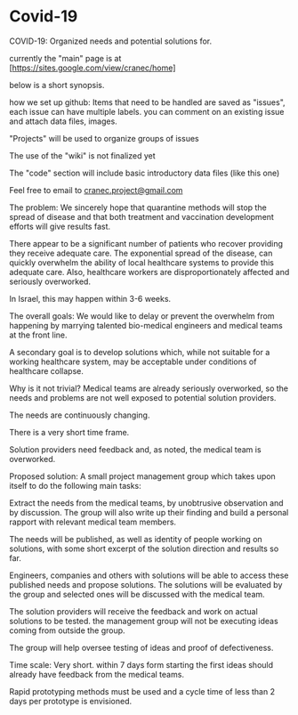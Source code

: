 # Covid-19
COVID-19: Organized needs and potential solutions for.

currently the "main" page is at [https://sites.google.com/view/cranec/home]

below is a short synopsis.

how we set up github:
Items that need to be handled are saved as "issues", each issue can have multiple labels. you can comment on an existing issue and attach data files, images.

"Projects" will be used to organize groups of issues

The use of the "wiki" is not finalized yet

The "code" section will include basic introductory data files (like this one)

Feel free to email to cranec.project@gmail.com

The problem:
We sincerely hope that quarantine methods will stop the spread of disease  and that both treatment and vaccination development efforts will give results fast.

There appear to be a significant number of patients who recover providing they receive adequate care.  The exponential spread of the disease, can quickly overwhelm the ability of local healthcare systems to provide this adequate care. Also, healthcare workers are disproportionately affected and seriously overworked.

In Israel, this may happen within 3-6 weeks.

The overall goals:
We would like to delay or prevent the overwhelm from happening by marrying talented bio-medical engineers and medical teams at the front line.

A secondary goal is to develop solutions which, while not suitable for a working healthcare system, may be acceptable under conditions of healthcare collapse.

Why is it not trivial?
Medical teams are already seriously overworked, so the needs and problems are not well exposed to potential solution providers.

The needs are continuously changing.

There is a very short time frame.

Solution providers need feedback and, as noted, the medical team is overworked.

Proposed solution:
A small project management group which takes upon itself to do the following main tasks:

Extract the needs from the medical teams, by unobtrusive observation and by discussion. The group will also write up their finding and build a personal rapport with relevant medical team members.

The needs will be published, as well as identity of people working on solutions, with some short excerpt of the solution direction and results so far.

Engineers, companies and others with solutions will be able to access these published needs and propose solutions. The solutions will be evaluated by the group and selected ones will be discussed with the medical team.

The solution providers will receive the feedback and work on actual solutions to be tested. the management group will not be executing ideas coming from outside the group.

The group will help oversee testing of ideas and proof of defectiveness.

Time scale:
Very short. within 7 days form starting the first ideas should already have feedback from the medical teams.

Rapid prototyping methods must be used and a cycle time of less than 2 days per prototype is envisioned.
